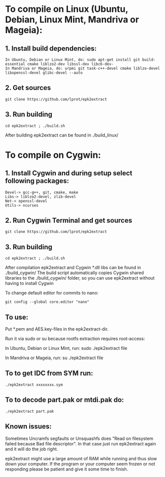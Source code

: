 To compile on Linux (Ubuntu, Debian, Linux Mint, Mandriva or Mageia):
===========================================

## 1. Install build dependencies:

    In Ubuntu, Debian or Linux Mint, do: sudo apt-get install git build-essential cmake liblzo2-dev libssl-dev libc6-dev-
    In Mandriva or Mageia, do: urpmi git task-c++-devel cmake liblzo-devel libopenssl-devel glibc-devel --auto

## 2. Get sources

    git clone https://github.com/lprot/epk2extract

## 3. Run building

    cd epk2extract ; ./build.sh

After building epk2extract can be found in ./build_linux/ 


To compile on Cygwin:
=====================

## 1. Install Cygwin and during setup select following packages:

    Devel-> gcc-g++, git, cmake, make
    Libs-> liblzo2-devel, zlib-devel
    Net-> openssl-devel
    Utils-> ncurses

## 2. Run Cygwin Terminal and get sources

    git clone https://github.com/lprot/epk2extract

## 3. Run building

    cd epk2extract ; ./build.sh

After compilation epk2extract and Cygwin *.dll libs can be found in ./build_cygwin/
The build script automatically copies Cygwin shared libraries to the ./build_cygwin/  folder, so you can use epk2extract without having to install Cygwin

To change default editor for commits to nano:
	
	git config --global core.editor "nano"

## To use:

Put *.pem and AES.key-files in the epk2extract-dir.

Run it via sudo or su because rootfs extraction requires root-access:

In Ubuntu, Debian or Linux Mint, run:
    sudo ./epk2extract file

In Mandriva or Mageia, run:
    su
    ./epk2extract file

## To to get IDC from SYM run:

    ./epk2extract xxxxxxxx.sym
    
## To to decode part.pak or mtdi.pak do:

    ./epk2extract part.pak    

## Known issues:
Sometimes Uncramfs segfaults or Unsquashfs does "Read on filesystem failed because Bad file descriptor".
In that case just run epk2extract again and it will do the job right.

epk2extract might use a large amount of RAM while running and thus slow down your computer.
If the program or your computer seem frozen or not responding please be patient and give it some time to finish.
